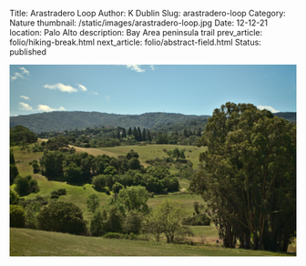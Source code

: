 Title: Arastradero Loop
Author: K Dublin
Slug: arastradero-loop
Category: Nature
thumbnail: /static/images/arastradero-loop.jpg
Date: 12-12-21
location: Palo Alto
description: Bay Area peninsula trail
prev_article: folio/hiking-break.html
next_article: folio/abstract-field.html
Status: published

<img src="../static/images/arastradero-loop.jpg" alt="Arastradero Creek Loop Hiking Trail" width=1000px />
